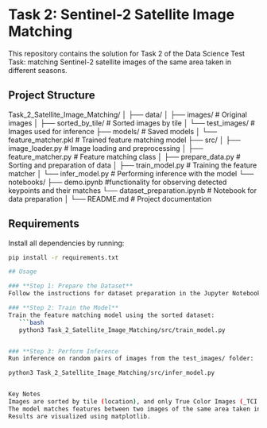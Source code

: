 # Task 2: Sentinel-2 Satellite Image Matching

This repository contains the solution for Task 2 of the Data Science Test Task: matching Sentinel-2 satellite images of the same area taken in different seasons.

## Project Structure

Task_2_Satellite_Image_Matching/ 
│ 
├── data/ 
│ ├── images/ # Original images 
│ ├── sorted_by_tile/ # Sorted images by tile 
│ └── test_images/ # Images used for inference 
├── models/ # Saved models 
│ └── feature_matcher.pkl # Trained feature matching model 
├── src/ 
│   ├── image_loader.py # Image loading and preprocessing 
│   ├── feature_matcher.py # Feature matching class 
│   ├── prepare_data.py # Sorting and preparation of data 
│   ├── train_model.py # Training the feature matcher 
│   └── infer_model.py # Performing inference with the model 
└── notebooks/ 
    ├── demo.ipynb #functionality for observing detected keypoints and their
matches
    └── dataset_preparation.ipynb # Notebook for data preparation
│
└── README.md                  # Project documentation



## Requirements

Install all dependencies by running:
```bash
pip install -r requirements.txt

## Usage

### **Step 1: Prepare the Dataset**
Follow the instructions for dataset preparation in the Jupyter Notebook: [dataset_preparation.ipynb](../notebooks/dataset_preparation.ipynb).

### **Step 2: Train the Model**
Train the feature matching model using the sorted dataset:
   ```bash
   python3 Task_2_Satellite_Image_Matching/src/train_model.py


### **Step 3: Perform Inference
Run inference on random pairs of images from the test_images/ folder:

python3 Task_2_Satellite_Image_Matching/src/infer_model.py


Key Notes
Images are sorted by tile (location), and only True Color Images (_TCI.jp2) are used.
The model matches features between two images of the same area taken in different seasons.
Results are visualized using matplotlib.

